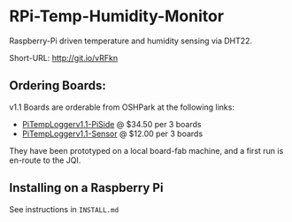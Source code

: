 # RPi-Temp-Humidity-Monitor
Raspberry-Pi driven temperature and humidity sensing via DHT22.

Short-URL: http://git.io/vRFkn

## Ordering Boards:
v1.1 Boards are orderable from OSHPark at the following links:

- [PiTempLoggerv1.1-PiSide](https://oshpark.com/shared_projects/A5WHpdao) @ $34.50 per 3 boards
- [PiTempLoggerv1.1-Sensor](https://oshpark.com/shared_projects/NIQoCTse) @ $12.00 per 3 boards

They have been prototyped on a local board-fab machine, and a first run is en-route to the JQI.

## Installing on a Raspberry Pi
See instructions in `INSTALL.md`
